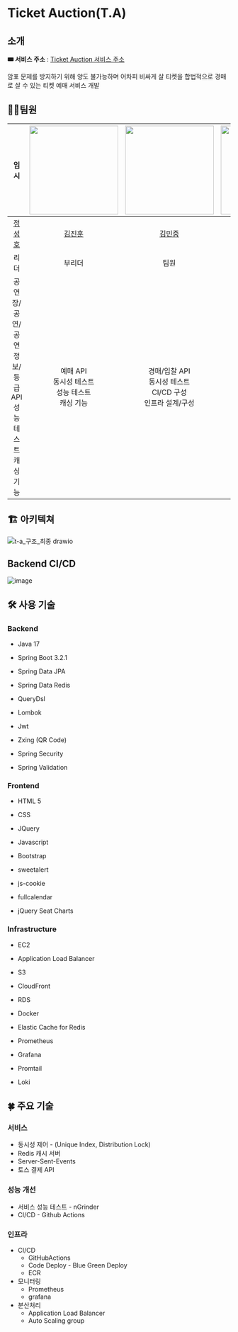 # Ticket Auction(T.A)

## 소개
**🎟️ 서비스 주소** : [Ticket Auction 서비스 주소](https://ticket-auction.shop/index.html)

암표 문제를 방지하기 위해 양도 불가능하며 어차피 비싸게 살 티켓을 합법적으로 경매로 살 수 있는 티켓 예매 서비스 개발

## 🧑‍💻팀원
|임시|<img src="https://github.com/jshstar/ticket-auction-backend/assets/17760465/337d188f-af3f-4e78-9345-14023612c855" style="width:200px; height:200px;">|<img src="https://github.com/jshstar/ticket-auction-backend/assets/17760465/f42b7841-54dc-4beb-b662-d6e15f6c9290" style="width:200px; height:200px;">|<img src="https://github.com/jshstar/ticket-auction-backend/assets/50236501/61a3d287-d8bf-4004-8f8e-274a5027c88b" style="width:200px; height:200px;">|
|:--:|:--:|:--:|:--:|
|[정성호](https://github.com/jshstar?tab=repositories)|[김진훈](https://github.com/ouohoon?tab=repositories)|[김민중](https://github.com/kmiss?tab=repositories)|[김혜윤](https://github.com/kimhyeyun?tab=repositories)|
|리더|부리더|팀원|팀원|
|공연장/공연/공연 정보/등급<br>API성능<br>테스트 캐싱 기능|예매 API<br>동시성 테스트<br>성능 테스트<br>캐싱 기능|경매/입찰 API<br>동시성 테스트<br>CI/CD 구성<br>인프라 설계/구성|회원/결제 API<br>인증/인가 처리<br>전반 프론트 구현<br>성능 테스트|


## 🏗 아키텍쳐
![t-a_구조_최종 drawio](https://github.com/jshstar/ticket-auction-backend/assets/50236501/1616782d-1939-42e2-a4d8-dc72488ecf60)

## Backend CI/CD
![image](https://github.com/jshstar/ticket-auction-backend/assets/50236501/ffb381e7-5ac9-4b87-94e5-076e017a8275)


## 🛠️ 사용 기술

### Backend

- Java 17
- Spring Boot 3.2.1
- Spring Data JPA
- Spring Data Redis
- QueryDsl

- Lombok
- Jwt
- Zxing (QR Code)
- Spring Security
- Spring Validation

### Frontend

- HTML 5
- CSS
- JQuery
- Javascript

- Bootstrap
- sweetalert
- js-cookie
- fullcalendar
- jQuery Seat Charts

### Infrastructure

- EC2
- Application Load Balancer
- S3
- CloudFront
- RDS
- Docker

- Elastic Cache for Redis
- Prometheus
- Grafana
- Promtail
- Loki

## 🍀 주요 기술

### **서비스**

- 동시성 제어 - (Unique Index, Distribution Lock)
- Redis 캐시 서버
- Server-Sent-Events
- 토스 결제 API

### 성능 개선

- 서비스 성능 테스트 - nGrinder
- CI/CD - Github Actions

### 인프라

- CI/CD
    - GitHubActions
    - Code Deploy - Blue Green Deploy
    - ECR
- 모니터링
    - Prometheus
    - grafana
- 분산처리
    - Application Load Balancer
    - Auto Scaling group
